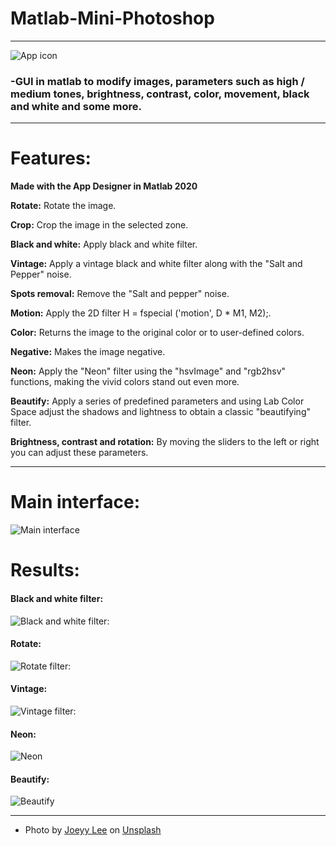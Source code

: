 # Matlab-Mini-Photoshop
***


![App icon](https://raw.githubusercontent.com/RafaelLozanoo/Matlab-Mini-Photoshop/master/Results/App%20icon.png)

### -GUI in matlab to modify images, parameters such as high / medium tones, brightness, contrast, color, movement, black and white and some more.
***

# Features:
**Made with the App Designer in Matlab 2020**

**Rotate:** Rotate the image.

**Crop:** Crop the image in the selected zone.

**Black and white:** Apply black and white filter.

**Vintage:** Apply a vintage black and white filter along with the "Salt and Pepper" noise.

**Spots removal:** Remove the "Salt and pepper" noise.

**Motion:** Apply the 2D filter H = fspecial ('motion', D * M1, M2);.

**Color:** Returns the image to the original color or to user-defined colors.

**Negative:** Makes the image negative.

**Neon:**  Apply the "Neon" filter using the "hsvImage" and "rgb2hsv" functions, making the vivid colors stand out even more.

**Beautify:** Apply a series of predefined parameters and using Lab Color Space adjust the shadows and lightness to obtain a classic "beautifying" filter.

**Brightness, contrast and rotation:** By moving the sliders to the left or right you can adjust these parameters.
***
# Main interface:

![Main interface](https://raw.githubusercontent.com/RafaelLozanoo/Matlab-Mini-Photoshop/master/Results/Main%20interface.jpg)

# Results: 
#### Black and white filter: 
![Black and white filter:](https://raw.githubusercontent.com/RafaelLozanoo/Matlab-Mini-Photoshop/master/Results/Black%20and%20white.jpg)

#### Rotate:
![Rotate filter:](https://raw.githubusercontent.com/RafaelLozanoo/Matlab-Mini-Photoshop/master/Results/Rotate.jpg)

#### Vintage:
![Vintage filter:](https://raw.githubusercontent.com/RafaelLozanoo/Matlab-Mini-Photoshop/master/Results/Vintage.jpg)

#### Neon:
![Neon](https://raw.githubusercontent.com/RafaelLozanoo/Matlab-Mini-Photoshop/master/Results/Neon.jpg)

#### Beautify:
![Beautify](https://raw.githubusercontent.com/RafaelLozanoo/Matlab-Mini-Photoshop/master/Results/Beautify.jpg)








***

- <span>Photo by <a href="https://unsplash.com/@joeyy_anne?utm_source=unsplash&amp;utm_medium=referral&amp;utm_content=creditCopyText">Joeyy Lee</a> on <a href="https://unsplash.com/?utm_source=unsplash&amp;utm_medium=referral&amp;utm_content=creditCopyText">Unsplash</a></span>